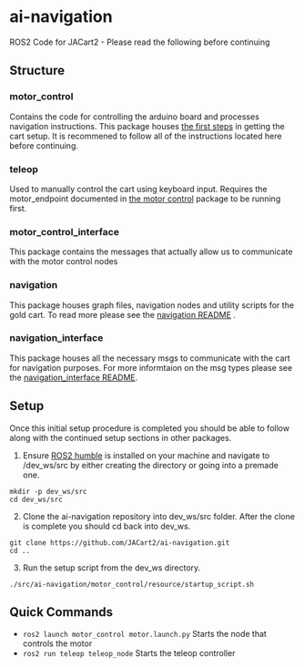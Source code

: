 # ai-navigation
ROS2 Code for JACart2 - Please read the following before continuing

## Structure

### motor_control
Contains the code for controlling the arduino board and processes navigation instructions. This package houses [the first steps](motor_control/README.md) in getting the cart setup. It is recommened to follow all of the instructions located here before continuing.

### teleop
Used to manually control the cart using keyboard input. Requires the motor_endpoint documented in [the motor control](motor_control/README.md) package to be running first.

### motor_control_interface
This package contains the messages that actually allow us to communicate with the motor control nodes

### navigation
This package houses graph files, navigation nodes and utility scripts for the gold cart. To read more please see the [navigation README](navigation/README.md) .

### navigation_interface
This package houses all the necessary msgs to communicate with the cart for navigation purposes. For more informtaion on the msg types please see the [navigation_interface README](navigation_interface/README.md).

## Setup
Once this initial setup procedure is completed you should be able to follow along with the continued setup sections in other packages.

1. Ensure [ROS2 humble](https://docs.ros.org/en/humble/Installation/Alternatives/Ubuntu-Development-Setup.html) is installed on your machine and navigate to /dev_ws/src by either creating the directory or going into a premade one.
```
mkdir -p dev_ws/src
cd dev_ws/src
```
2. Clone the ai-navigation repository into dev_ws/src folder. After the clone is complete you should cd back into dev_ws.
```
git clone https://github.com/JACart2/ai-navigation.git
cd ..
```
3. Run the setup script from the dev_ws directory.
```
./src/ai-navigation/motor_control/resource/startup_script.sh
```

## Quick Commands
- ```ros2 launch motor_control motor.launch.py``` Starts the node that controls the motor
- ```ros2 run teleop teleop_node``` Starts the teleop controller
